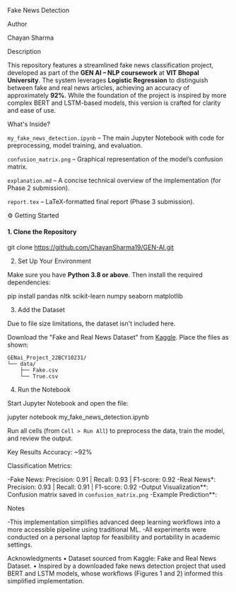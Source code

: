 Fake News Detection

Author

Chayan Sharma


Description

This repository features a streamlined fake news classification project, developed as part of the **GEN AI – NLP coursework** at **VIT Bhopal University**. The system leverages **Logistic Regression** to distinguish between fake and real news articles, achieving an accuracy of approximately **92%**. While the foundation of the project is inspired by more complex BERT and LSTM-based models, this version is crafted for clarity and ease of use.

What's Inside?

`my_fake_news_detection.ipynb` – The main Jupyter Notebook with code for preprocessing, model training, and evaluation.

`confusion_matrix.png` – Graphical representation of the model’s confusion matrix.

`explanation.md` – A concise technical overview of the implementation (for Phase 2 submission).

`report.tex` – LaTeX-formatted final report (Phase 3 submission).


⚙️ Getting Started

#### 1. Clone the Repository

git clone https://github.com/ChayanSharma19/GEN-AI.git

2. Set Up Your Environment

Make sure you have **Python 3.8 or above**. Then install the required dependencies:

pip install pandas nltk scikit-learn numpy seaborn matplotlib

3. Add the Dataset

Due to file size limitations, the dataset isn't included here.

Download the "Fake and Real News Dataset" from [Kaggle](https://www.kaggle.com/clmentbisaillon/fake-and-real-news-dataset).
Place the files as shown:

```
GENai_Project_22BCY10231/
└── data/
    ├── Fake.csv
    └── True.csv
```

4. Run the Notebook

Start Jupyter Notebook and open the file:

jupyter notebook my_fake_news_detection.ipynb

Run all cells (from `Cell > Run All`) to preprocess the data, train the model, and review the output.


Key Results
Accuracy: ~92%

Classification Metrics:

  -Fake News: Precision: 0.91 | Recall: 0.93 | F1-score: 0.92
  -Real News*: Precision: 0.93 | Recall: 0.91 | F1-score: 0.92
  -Output Visualization**: Confusion matrix saved in `confusion_matrix.png`
  -Example Prediction**:

  
 Notes

  -This implementation simplifies advanced deep learning workflows into a more accessible pipeline using traditional ML.
  -All experiments were conducted on a personal laptop for feasibility and portability in academic settings.


Acknowledgments
•	Dataset sourced from Kaggle: Fake and Real News Dataset.
•	Inspired by a downloaded fake news detection project that used BERT and LSTM models, whose workflows (Figures 1 and 2) informed this simplified implementation.

